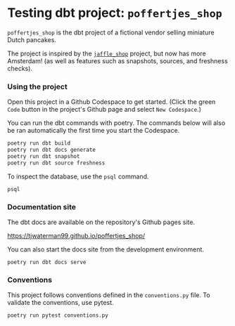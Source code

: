 # Testing dbt project: `poffertjes_shop`

`poffertjes_shop` is the dbt project of a fictional vendor selling miniature Dutch pancakes. 

The project is inspired by the [`jaffle_shop`](https://github.com/dbt-labs/jaffle_shop) project, but now has more Amsterdam! (as well as features such as snapshots, sources, and freshness checks).

### Using the project

Open this project in a Github Codespace to get started. (Click the green `Code` button in the project's Github page and select `New Codespace`.)

You can run the dbt commands with poetry. The commands below will also be ran automatically the first time you start the Codespace.

```bash
poetry run dbt build
poetry run dbt docs generate
poetry run dbt snapshot
poetry run dbt source freshness
```

To inspect the database, use the `psql` command.

```
psql
```

### Documentation site

The dbt docs are available on the repository's Github pages site.

https://tjwaterman99.github.io/poffertjes_shop/

You can also start the docs site from the development environment.

```
poetry run dbt docs serve
```

### Conventions

This project follows conventions defined in the `conventions.py` file. To validate the conventions, use pytest.

```
poetry run pytest conventions.py
```
